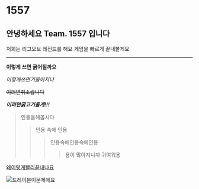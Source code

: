 1557
====================
안녕하세요 Team. 1557 입니다
-------------------------
저희는 리그오브 레전드를 해요
게임을 빠르게 끝내볼게요
***
**이렇게 쓰면 굵어질까요**

*이렇게쓰면기울어지나*

~~이러면취소랍니다~~

***이러면굵고기울게!!!***

>인용을해봅시다
>>인용 속에 인용
>>>인용속에인용속에인용
>>>>용이 많아지니까 귀여워용

[왜이렇게빨리끝내나요](https://youtu.be/CNYqG26Q-to?si=P3wxcMI6aqlVOsfv,"1557")

![드레이븐이문제에요](https://upload3.inven.co.kr/upload/2022/11/28/bbs/i15990313416.jpg?MW=800)
